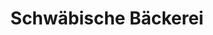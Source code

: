 ---
title: "Schwäbische Bäckerei"
url: /berlin/schwaebische-baeckerei-wrangelstrasse/
shop: Bäckerei
---